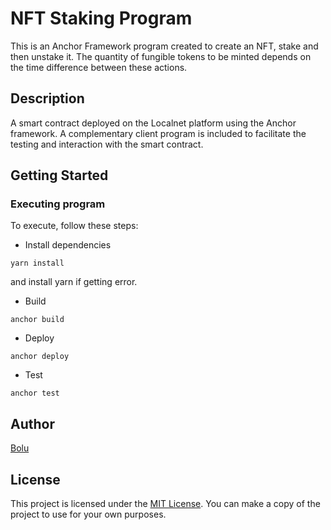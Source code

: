 # NFT Staking Program

This is an Anchor Framework program created to create an NFT, stake and then unstake it. The quantity of fungible tokens to be minted depends on the time difference between these actions.

## Description

A smart contract deployed on the Localnet platform using the Anchor framework. A complementary client program is included to facilitate the testing and interaction with the smart contract.

## Getting Started

### Executing program

To execute, follow these steps:

- Install dependencies

`yarn install`

and install yarn if getting error.

- Build

`anchor build`

- Deploy

`anchor deploy`

- Test

`anchor test`

## Author

[Bolu](https://github.com/psalmuel01)

## License

This project is licensed under the [MIT License](LICENSE).
You can make a copy of the project to use for your own purposes.
